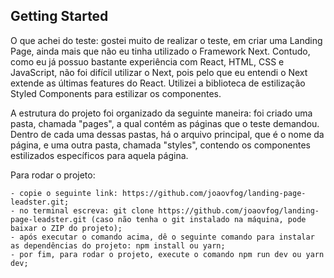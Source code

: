 ## Getting Started

O que achei do teste: gostei muito de realizar o teste, em criar uma Landing Page, ainda mais que não eu tinha utilizado o Framework Next. Contudo, como eu já possuo bastante experiência com React, HTML, CSS e JavaScript, não foi difícil utilizar o Next, pois pelo que eu entendi o Next extende as últimas features do React. Utilizei a biblioteca de estilização Styled Components para estilizar os componentes.

A estrutura do projeto foi organizado da seguinte maneira: foi criado uma pasta, chamada "pages", a qual contém as páginas que o teste demandou. Dentro de cada uma dessas pastas, há o arquivo principal, que é o nome da página, e uma outra pasta, chamada "styles", contendo os componentes estilizados específicos para aquela página.

Para rodar o projeto:

    - copie o seguinte link: https://github.com/joaovfog/landing-page-leadster.git;
    - no terminal escreva: git clone https://github.com/joaovfog/landing-page-leadster.git (caso não tenha o git instalado na máquina, pode baixar o ZIP do projeto);
    - após executar o comando acima, dê o seguinte comando para instalar as dependências do projeto: npm install ou yarn;
    - por fim, para rodar o projeto, execute o comando npm run dev ou yarn dev;
